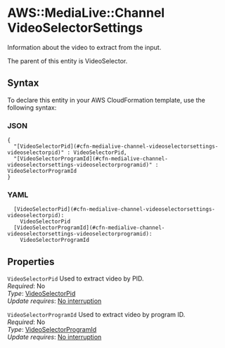 # AWS::MediaLive::Channel VideoSelectorSettings<a name="aws-properties-medialive-channel-videoselectorsettings"></a>

Information about the video to extract from the input\.

The parent of this entity is VideoSelector\.

## Syntax<a name="aws-properties-medialive-channel-videoselectorsettings-syntax"></a>

To declare this entity in your AWS CloudFormation template, use the following syntax:

### JSON<a name="aws-properties-medialive-channel-videoselectorsettings-syntax.json"></a>

```
{
  "[VideoSelectorPid](#cfn-medialive-channel-videoselectorsettings-videoselectorpid)" : VideoSelectorPid,
  "[VideoSelectorProgramId](#cfn-medialive-channel-videoselectorsettings-videoselectorprogramid)" : VideoSelectorProgramId
}
```

### YAML<a name="aws-properties-medialive-channel-videoselectorsettings-syntax.yaml"></a>

```
  [VideoSelectorPid](#cfn-medialive-channel-videoselectorsettings-videoselectorpid):
    VideoSelectorPid
  [VideoSelectorProgramId](#cfn-medialive-channel-videoselectorsettings-videoselectorprogramid):
    VideoSelectorProgramId
```

## Properties<a name="aws-properties-medialive-channel-videoselectorsettings-properties"></a>

`VideoSelectorPid` <a name="cfn-medialive-channel-videoselectorsettings-videoselectorpid"></a>
Used to extract video by PID\.  
_Required_: No  
_Type_: [VideoSelectorPid](aws-properties-medialive-channel-videoselectorpid.md)  
_Update requires_: [No interruption](https://docs.aws.amazon.com/AWSCloudFormation/latest/UserGuide/using-cfn-updating-stacks-update-behaviors.html#update-no-interrupt)

`VideoSelectorProgramId` <a name="cfn-medialive-channel-videoselectorsettings-videoselectorprogramid"></a>
Used to extract video by program ID\.  
_Required_: No  
_Type_: [VideoSelectorProgramId](aws-properties-medialive-channel-videoselectorprogramid.md)  
_Update requires_: [No interruption](https://docs.aws.amazon.com/AWSCloudFormation/latest/UserGuide/using-cfn-updating-stacks-update-behaviors.html#update-no-interrupt)
